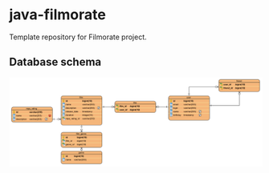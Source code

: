 # java-filmorate
Template repository for Filmorate project.

## Database schema
![alt text](images/filmorate.png)